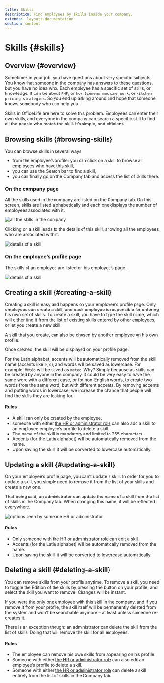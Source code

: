 ```yaml
---
title: Skills
description: Find employees by skills inside your company.
extends: _layouts.documentation
section: content
---
```


# Skills {#skills}

## Overview {#overview}

Sometimes in your job, you have questions about very specific subjects. You know that someone in the company has answers to these questions, but you have no idea who. Each employee has a specific set of skills, or knowledge. It can be about `PHP`, or `how Siemens machine work`, or `kitchen pricing strategies`. So you end up asking around and hope that someone knows somebody who can help you.

Skills in OfficeLife are here to solve this problem. Employees can enter their own skills, and everyone in the company can search a specific skill to find all the people who match the skill. It’s simple, and efficient.

## Browsing skills {#browsing-skills}

You can browse skills in several ways:

* from the employee’s profile: you can click on a skill to browse all employees who have this skill,
* you can use the Search bar to find a skill,
* you can finally go on the Company tab and access the list of skills there.

### On the company page

All the skills used in the company are listed on the Company tab. On this screen, skills are listed alphabetically and each one displays the number of employees associated with it.

![all the skills in the company](/assets/img/company_skills_index.png)

Clicking on a skill leads to the details of this skill, showing all the employees who are associated with it.

![details of a skill](/assets/img/company_skills_show.png)

### On the employee’s profile page

The skills of an employee are listed on his employee’s page.

![details of a skill](/assets/img/employee_skills.png)

## Creating a skill {#creating-a-skill}

Creating a skill is easy and happens on your employee’s profile page. Only employees can create a skill, and each employee is responsible for entering his own set of skills. To create a skill, you have to type the skill name, which will either find it from the list of existing skills entered by other employees, or let you create a new skill.

A skill that you create, can also be chosen by another employee on his own profile.

Once created, the skill will be displayed on your profile page.

For the Latin alphabet, accents will be automatically removed from the skill name (accents like `é`, `õ`), and words will be saved as lowercase. For example, `Météo` will be saved as `meteo`. Why? Simply because as skills can be created by anyone in the company, it could be very easy to have the same word with a different case, or for non-English words, to create two words from the same word, but with different accents. By removing accents and putting words in lowercase, we increase the chance that people will find the skills they are looking for.

<div class="rules">
  <h4>Rules</h4>
  <ul>
    <li>A skill can only be created by the employee.</li>
    <li>someone with either <a href="/docs/understanding-roles">the HR or administrator role</a> can also add a skill to an employee employee’s profile to delete a skill.</li>
    <li>The name of the skill is mandatory and limited to 255 characters.</li>
    <li>Accents (for the Latin alphabet) will be automatically removed from the name.</li>
    <li>Upon saving the skill, it will be converted to lowercase automatically.</li>
  </ul>
</div>

## Updating a skill {#updating-a-skill}

On your employee’s profile page, you can’t update a skill. In order for you to update a skill, you simply need to remove it from the list of your skills and create a new one.

That being said, an administrator can update the name of a skill from the list of skills in the Company tab. When changing this name, it will be reflected everywhere.

![options seen by someone HR or administrator](/assets/img/company_skills_show_admin.png)

<div class="rules">
  <h4>Rules</h4>
  <ul>
    <li>Only someone with <a href="/docs/understanding-roles">the HR or administrator role</a> can edit a skill.</li>
    <li>Accents (for the Latin alphabet) will be automatically removed from the name.</li>
    <li>Upon saving the skill, it will be converted to lowercase automatically.</li>
  </ul>
</div>

## Deleting a skill {#deleting-a-skill}

You can remove skills from your profile anytime. To remove a skill, you need to toggle the Edition of the skills by pressing the button on your profile, and select the skill you want to remove. Changes will be instant.

If you were the only one employee with this skill in the company, and if you remove it from your profile, the skill itself will be permanently deleted from the system and won’t be searchable anymore – at least unless someone re-creates it.

There is an exception though: an administrator can delete the skill from the list of skills. Doing that will remove the skill for all employees.

<div class="rules">
  <h4>Rules</h4>
  <ul>
    <li>The employee can remove his own skills from appearing on his profile.</li>
    <li>Someone with either <a href="/docs/understanding-roles">the HR or administrator role</a> can also edit an employee’s profile to delete a skill.</li>
    <li>Someone with either <a href="/docs/understanding-roles">the HR or administrator role</a> can delete a skill entirely from the list of skills in the Company tab.</li>
  </ul>
</div>
